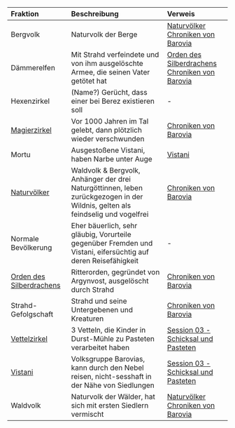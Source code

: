 | Fraktion | Beschreibung | Verweis |
|:------------|:----------------|:----------------|
| Bergvolk | Naturvolk der Berge | [Naturvölker](https://lolindhir.github.io/PnP/campaigns/strahd/factions/naturvölker)<br>[Chroniken von Barovia](https://lolindhir.github.io/PnP/campaigns/strahd/compendium/lore/chronicles_barovia) |
| Dämmerelfen | Mit Strahd verfeindete und von ihm ausgelöschte Armee, die seinen Vater getötet hat | [Orden des Silberdrachens](https://lolindhir.github.io/PnP/campaigns/strahd/factions/silberorden)<br>[Chroniken von Barovia](https://lolindhir.github.io/PnP/campaigns/strahd/compendium/lore/chronicles_barovia) |
| Hexenzirkel | (Name?) Gerücht, dass einer bei Berez existieren soll | - |
| [Magierzirkel](https://lolindhir.github.io/PnP/campaigns/strahd/factions/magierzirkel) | Vor 1000 Jahren im Tal gelebt, dann plötzlich wieder verschwunden | [Chroniken von Barovia](https://lolindhir.github.io/PnP/campaigns/strahd/compendium/lore/chronicles_barovia) |
| Mortu | Ausgestoßene Vistani, haben Narbe unter Auge | [Vistani](https://lolindhir.github.io/PnP/campaigns/strahd/factions/vistani) |
| [Naturvölker](https://lolindhir.github.io/PnP/campaigns/strahd/factions/naturvölker) | Waldvolk & Bergvolk, Anhänger der drei Naturgöttinnen, leben zurückgezogen in der Wildnis, gelten als feindselig und vogelfrei | [Chroniken von Barovia](https://lolindhir.github.io/PnP/campaigns/strahd/compendium/lore/chronicles_barovia) |
| Normale Bevölkerung | Eher bäuerlich, sehr gläubig, Vorurteile gegenüber Fremden und Vistani, eifersüchtig auf deren Reisefähigkeit | - |
| [Orden des Silberdrachens](https://lolindhir.github.io/PnP/campaigns/strahd/factions/silberorden) | Ritterorden, gegründet von Argynvost, ausgelöscht durch Strahd | [Chroniken von Barovia](https://lolindhir.github.io/PnP/campaigns/strahd/compendium/lore/chronicles_barovia) |
| Strahd-Gefolgschaft | Strahd und seine Untergebenen und Kreaturen | [Chroniken von Barovia](https://lolindhir.github.io/PnP/campaigns/strahd/compendium/lore/chronicles_barovia) |
| [Vettelzirkel](https://lolindhir.github.io/PnP/campaigns/strahd/factions/vettelzirkel) | 3 Vetteln, die Kinder in Durst-Mühle zu Pasteten verarbeitet haben | [Session 03 - Schicksal und Pasteten](https://lolindhir.github.io/PnP/campaigns/strahd/sessions/session003) |
| [Vistani](https://lolindhir.github.io/PnP/campaigns/strahd/factions/vistani) | Volksgruppe Barovias, kann durch den Nebel reisen, nicht-sesshaft in der Nähe von Siedlungen | [Session 03 - Schicksal und Pasteten](https://lolindhir.github.io/PnP/campaigns/strahd/sessions/session003) |
| Waldvolk | Naturvolk der Wälder, hat sich mit ersten Siedlern vermischt | [Naturvölker](https://lolindhir.github.io/PnP/campaigns/strahd/factions/naturvölker)<br>[Chroniken von Barovia](https://lolindhir.github.io/PnP/campaigns/strahd/compendium/lore/chronicles_barovia) |
